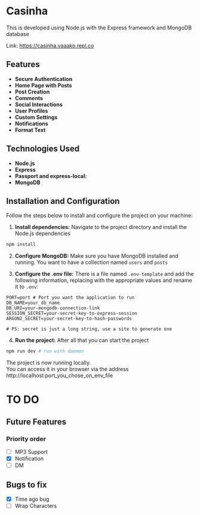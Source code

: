 # Casinha

This is developed using Node.js with
 the Express framework and MongoDB database

Link: https://casinha.vaaako.repl.co

## Features
- **Secure Authentication**
- **Home Page with Posts**
- **Post Creation**
- **Comments**
- **Social Interactions**
- **User Profiles**
- **Custom Settings**
- **Notifications**
- **Format Text**

## Technologies Used
- **Node.js**
- **Express**
- **Passport and express-local:**
- **MongoDB**

## Installation and Configuration
Follow the steps below to install and configure the project on your machine:

1. **Install dependencies:** Navigate to the project directory and install the Node.js dependencies
```sh
npm install
```

2. **Configure MongoDB:** Make sure you have MongoDB installed and running.
 You want to have a collection named `users` and `posts`

3. **Configure the .env file:** There is a file named `.env-template` and add the following information,
 replacing with the appropriate values and rename it to `.env`:
```
PORT=port # Port you want the application to run
DB_NAME=your_db_name
DB_URI=your-mongodb-connection-link
SESSION_SECRET=your-secret-key-to-express-session
ARGON2_SECRET=your-secret-key-to-hash-passwords

# PS: secret is just a long string, use a site to generate one
```

4. **Run the project:** After all that you can start the project
```sh
npm run dev # run with daemon
```

The project is now running locally.<br>
You can access it in your browser via the address http://localhost:port_you_chose_on_env_file


# TO DO
## Future Features
### Priority order
- [ ] MP3 Support
- [X] Notification
- [ ] DM

## Bugs to fix
- [X] Time ago bug
- [ ] Wrap Characters
